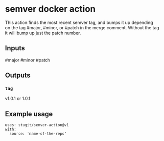 # semver docker action

This action finds the most recent semver tag, and bumps it up depending on the tag #major, #minor, or #patch in the merge comment.
Without the tag it will bump up just the patch number.

## Inputs

 #major
 #minor
 #patch

## Outputs

### `tag`

v1.0.1 or 1.0.1

## Example usage

```
uses: stugit/semver-action@v1
with:
  source: 'name-of-the-repo'
  
```
